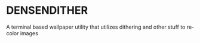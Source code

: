 # DENSENDITHER
A terminal based wallpaper utility that utilizes dithering and other stuff to re-color images
